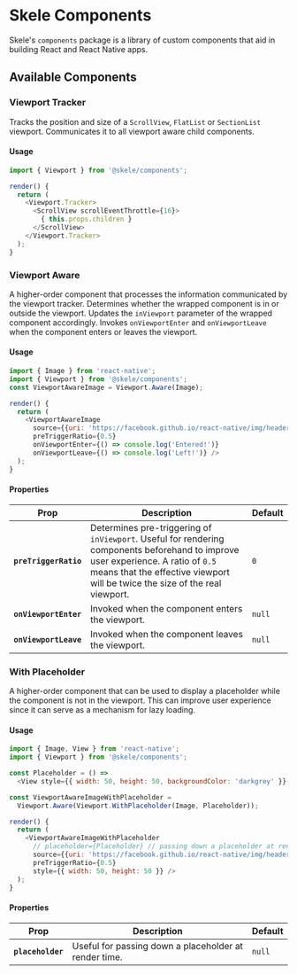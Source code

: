 # Skele Components

Skele's `components` package is a library of custom components that aid in building React and React Native apps.

## Available Components

### Viewport Tracker

Tracks the position and size of a `ScrollView`, `FlatList` or `SectionList` viewport.
Communicates it to all viewport aware child components.

#### Usage

```javascript
import { Viewport } from '@skele/components';

render() {
  return (
    <Viewport.Tracker>
      <ScrollView scrollEventThrottle={16}>
        { this.props.children }
      </ScrollView>
    </Viewport.Tracker>
  );
}
```

### Viewport Aware

A higher-order component that processes the information communicated by the viewport tracker.
Determines whether the wrapped component is in or outside the viewport.
Updates the `inViewport` parameter of the wrapped component accordingly.
Invokes `onViewportEnter` and `onViewportLeave` when the component enters or leaves the viewport.

#### Usage

```javascript
import { Image } from 'react-native';
import { Viewport } from '@skele/components';
const ViewportAwareImage = Viewport.Aware(Image);

render() {
  return (
    <ViewportAwareImage
      source={{uri: 'https://facebook.github.io/react-native/img/header_logo.png'}}
      preTriggerRatio={0.5}
      onViewportEnter={() => console.log('Entered!')}
      onViewportLeave={() => console.log('Left!')} />
  );
}
```

#### Properties

| Prop | Description | Default |
|---|---|---|
|**`preTriggerRatio`**| Determines pre-triggering of `inViewport`. Useful for rendering components beforehand to improve user experience. A ratio of `0.5` means that the effective viewport will be twice the size of the real viewport. | `0` |
|**`onViewportEnter`**| Invoked when the component enters the viewport. | `null` |
|**`onViewportLeave`**| Invoked when the component leaves the viewport. | `null` |

### With Placeholder

A higher-order component that can be used to display a placeholder while the component is not in the viewport.
This can improve user experience since it can serve as a mechanism for lazy loading.

#### Usage

```javascript
import { Image, View } from 'react-native';
import { Viewport } from '@skele/components';

const Placeholder = () =>
  <View style={{ width: 50, height: 50, backgroundColor: 'darkgrey' }} />

const ViewportAwareImageWithPlaceholder =
  Viewport.Aware(Viewport.WithPlaceholder(Image, Placeholder));

render() {
  return (
    <ViewportAwareImageWithPlaceholder
      // placeholder={Placeholder} // passing down a placeholder at render time
      source={{uri: 'https://facebook.github.io/react-native/img/header_logo.png'}}
      preTriggerRatio={0.5}
      style={{ width: 50, height: 50 }} />
  );
}
```

#### Properties

| Prop | Description | Default |
|---|---|---|
|**`placeholder`**| Useful for passing down a placeholder at render time. | `null` |
